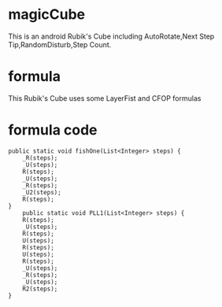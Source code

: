 # magicCube
This is an android Rubik's Cube including AutoRotate,Next Step Tip,RandomDisturb,Step Count.
# formula 
This Rubik's Cube uses some LayerFist and CFOP formulas
# formula code
    public static void fishOne(List<Integer> steps) {
        _R(steps);
        _U(steps);
        R(steps);
        _U(steps);
        _R(steps);
        _U2(steps);
        R(steps);
    }
        public static void PLL1(List<Integer> steps) {
        R(steps);
        _U(steps);
        R(steps);
        U(steps);
        R(steps);
        U(steps);
        R(steps);
        _U(steps);
        _R(steps);
        _U(steps);
        R2(steps);
    }
